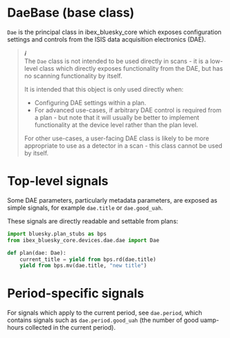 # DaeBase (base class)

`Dae` is the principal class in ibex_bluesky_core which exposes configuration settings
and controls from the ISIS data acquisition electronics (DAE).

> **_ℹ️_**  
> The `Dae` class is not intended to be used directly in scans - it is a low-level class
> which directly exposes functionality from the DAE, but has no scanning functionality by
> itself.
> 
> It is intended that this object is only used directly when:
> - Configuring DAE settings within a plan.
> - For advanced use-cases, if arbitrary DAE control is required from a plan - but note 
>   that it will usually be better to implement functionality at the device level rather 
>   than the plan level.
> 
> For other use-cases, a user-facing DAE class is likely to be more appropriate to use
> as a detector in a scan - this class cannot be used by itself.

# Top-level signals

Some DAE parameters, particularly metadata parameters, are exposed as simple signals, 
for example `dae.title` or `dae.good_uah`.

These signals are directly readable and settable from plans:

```python
import bluesky.plan_stubs as bps
from ibex_bluesky_core.devices.dae.dae import Dae

def plan(dae: Dae):
    current_title = yield from bps.rd(dae.title)
    yield from bps.mv(dae.title, "new title")
```

# Period-specific signals

For signals which apply to the current period, see `dae.period`, which contains signals
such as `dae.period.good_uah` (the number of good uamp-hours collected in the current period).
